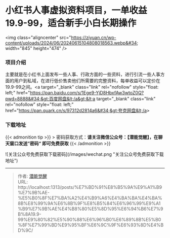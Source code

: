 # 小红书人事虚拟资料项目，一单收益19.9-99，适合新手小白长期操作


&lt;img class=&#34;aligncenter&#34; src=&#34;https://ziyuan.cn/wp-content/uploads/2024/06/20240615104808018563.webp&#34; width=&#34;845&#34; height=&#34;474&#34; /&gt;
###  项目介绍

主要就是在小红书上面发布一些人事、行政方面的一些资料，进行引流一些人事方面的用户到私域，在进行低价售卖他们所需要的完整资料，每单收益可以定价在19.9-99之间。&lt;a target=&#34;_blank&#34; class=&#34;link&#34; rel=&#34;nofollow&#34; style=&#34;float: left;&#34; href=&#34;https://pan.baidu.com/s/1Ege9-YjD8HbxfAw3wtoZ0Q?pwd=8888&#34;&gt;百度网盘&lt;/a&gt;&lt;a target=&#34;_blank&#34; class=&#34;link&#34; rel=&#34;nofollow&#34; style=&#34;float: left;&#34; href=&#34;https://pan.quark.cn/s/97312d2814a6&#34;&gt;夸克网盘&lt;/a&gt;

### 下载地址




{{&lt; admonition tip &gt;}}
&gt; 密码获取方式：**请关注微信公众号：【潜能觉醒】，在聊天窗口发送”密码“ 即可免费获取**
{{&lt; /admonition &gt;}}


![关注公众号免费获取下载密码](/images/wechat.png &#34;关注公众号免费获取下载地址&#34;)

---

> 作者: [潜能觉醒](/)  
> URL: http://localhost:1313/posts/%E7%BD%91%E8%B5%9A%E9%A1%B9%E7%9B%AE-%E5%B0%8F%E7%BA%A2%E4%B9%A6%E4%BA%BA%E4%BA%8B%E8%99%9A%E6%8B%9F%E8%B5%84%E6%96%99%E9%A1%B9%E7%9B%AE%E4%B8%80%E5%8D%95%E6%94%B6%E7%9B%8A19.9-99%E9%80%82%E5%90%88%E6%96%B0%E6%89%8B%E5%B0%8F%E7%99%BD%E9%95%BF%E6%9C%9F%E6%93%8D%E4%BD%9C/  

